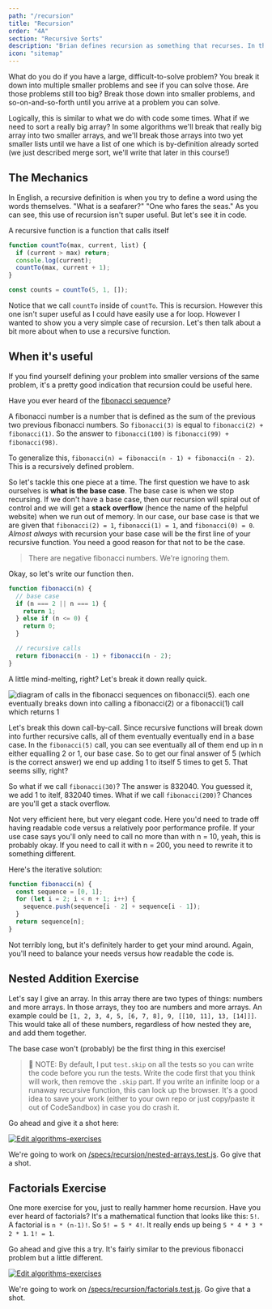 ```yaml
---
path: "/recursion"
title: "Recursion"
order: "4A"
section: "Recursive Sorts"
description: "Brian defines recursion as something that recurses. In this section Brian teaches what recursion is and some places you might use it."
icon: "sitemap"
---
```


What do you do if you have a large, difficult-to-solve problem? You break it down into multiple smaller problems and see if you can solve those. Are those problems still too big? Break those down into smaller problems, and so-on-and-so-forth until you arrive at a problem you can solve.

Logically, this is similar to what we do with code some times. What if we need to sort a really big array? In some algorithms we'll break that really big array into two smaller arrays, and we'll break those arrays into two yet smaller lists until we have a list of one which is by-definition already sorted (we just described merge sort, we'll write that later in this course!)

## The Mechanics

In English, a recursive definition is when you try to define a word using the words themselves. "What is a seafarer?" "One who fares the seas." As you can see, this use of recursion isn't super useful. But let's see it in code.

A recursive function is a function that calls itself

```javascript
function countTo(max, current, list) {
  if (current > max) return;
  console.log(current);
  countTo(max, current + 1);
}

const counts = countTo(5, 1, []);
```

Notice that we call `countTo` inside of `countTo`. This is recursion. However this one isn't super useful as I could have easily use a for loop. However I wanted to show you a very simple case of recursion. Let's then talk about a bit more about when to use a recursive function.

## When it's useful

If you find yourself defining your problem into smaller versions of the same problem, it's a pretty good indication that recursion could be useful here.

Have you ever heard of the [fibonacci sequence][fibonacci]?

A fibonacci number is a number that is defined as the sum of the previous two previous fibonacci numbers. So `fibonacci(3)` is equal to `fibonacci(2) + fibonacci(1)`. So the answer to `fibonacci(100)` is `fibonacci(99) + fibonacci(98)`.

To generalize this, `fibonacci(n) = fibonacci(n - 1) + fibonacci(n - 2)`. This is a recursively defined problem.

So let's tackle this one piece at a time. The first question we have to ask ourselves is **what is the base case**. The base case is when we stop recursing. If we don't have a base case, then our recursion will spiral out of control and we will get a **stack overflow** (hence the name of the helpful website) when we run out of memory. In our case, our base case is that we are given that `fibonacci(2) = 1`, `fibonacci(1) = 1`, and `fibonacci(0) = 0`. _Almost always_ with recursion your base case will be the first line of your recursive function. You need a good reason for that not to be the case.

> There are negative fibonacci numbers. We're ignoring them.

Okay, so let's write our function then.

```javascript
function fibonacci(n) {
  // base case
  if (n === 2 || n === 1) {
    return 1;
  } else if (n <= 0) {
    return 0;
  }

  // recursive calls
  return fibonacci(n - 1) + fibonacci(n - 2);
}
```

A little mind-melting, right? Let's break it down really quick.

![diagram of calls in the fibonacci sequences on fibonacci(5). each one eventually breaks down into calling a fibonacci(2) or a fibonacci(1) call which returns 1](./images/fibonacci.png)

Let's break this down call-by-call. Since recursive functions will break down into further recursive calls, all of them eventually eventually end in a base case. In the `fibonacci(5)` call, you can see eventually all of them end up in n either equalling 2 or 1, our base case. So to get our final answer of 5 (which is the correct answer) we end up adding 1 to itself 5 times to get 5. That seems silly, right?

So what if we call `fibonacci(30)`? The answer is 832040. You guessed it, we add 1 to itelf, 832040 times. What if we call `fibonacci(200)`? Chances are you'll get a stack overflow.

Not very efficient here, but very elegant code. Here you'd need to trade off having readable code versus a relatively poor performance profile. If your use case says you'll only need to call no more than with n = 10, yeah, this is probably okay. If you need to call it with n = 200, you need to rewrite it to something different.

Here's the iterative solution:

```javascript
function fibonacci(n) {
  const sequence = [0, 1];
  for (let i = 2; i < n + 1; i++) {
    sequence.push(sequence[i - 2] + sequence[i - 1]);
  }
  return sequence[n];
}
```

Not terribly long, but it's definitely harder to get your mind around. Again, you'll need to balance your needs versus how readable the code is.

## Nested Addition Exercise

Let's say I give an array. In this array there are two types of things: numbers and more arrays. In those arrays, they too are numbers and more arrays. An example could be `[1, 2, 3, 4, 5, [6, 7, 8], 9, [[10, 11], 13, [14]]]`. This would take all of these numbers, regardless of how nested they are, and add them together.

The base case won't (probably) be the first thing in this exercise!

> 🚨 NOTE: By default, I put `test.skip` on all the tests so you can write the code before you run the tests. Write the code first that you think will work, then remove the `.skip` part. If you write an infinite loop or a runaway recursive function, this can lock up the browser. It's a good idea to save your work (either to your own repo or just copy/paste it out of CodeSandbox) in case you do crash it.

Go ahead and give it a shot here:

[![Edit algorithms-exercises](https://codesandbox.io/static/img/play-codesandbox.svg)][nested-arrays]

We're going to work on [/specs/recursion/nested-arrays.test.js][nested-arrays-gh]. Go give that a shot.

## Factorials Exercise

One more exercise for you, just to really hammer home recursion. Have you ever heard of factorials? It's a mathematical function that looks like this: `5!`. A factorial is `n * (n-1)!`. So `5! = 5 * 4!`. It really ends up being `5 * 4 * 3 * 2 * 1`. `1! = 1`.

Go ahead and give this a try. It's fairly similar to the previous fibonacci problem but a little different.

[![Edit algorithms-exercises](https://codesandbox.io/static/img/play-codesandbox.svg)][factorials]

We're going to work on [/specs/recursion/factorials.test.js][factorials-gh]. Go give that a shot.

[nested-arrays-gh]: https://github.com/btholt/algorithms-exercises/blob/main/specs/recursion/nested-arrays.test.js
[factorials-gh]: https://github.com/btholt/algorithms-exercises/blob/main/specs/recursion/factorials.test.js
[fibonacci]: https://en.wikipedia.org/wiki/Fibonacci_number
[nested-arrays]: https://codesandbox.io/s/upbeat-leftpad?file=/specs/recursion/nested-arrays.test.js
[factorials]: https://codesandbox.io/s/upbeat-leftpad?file=/specs/recursion/recursion.test.js
